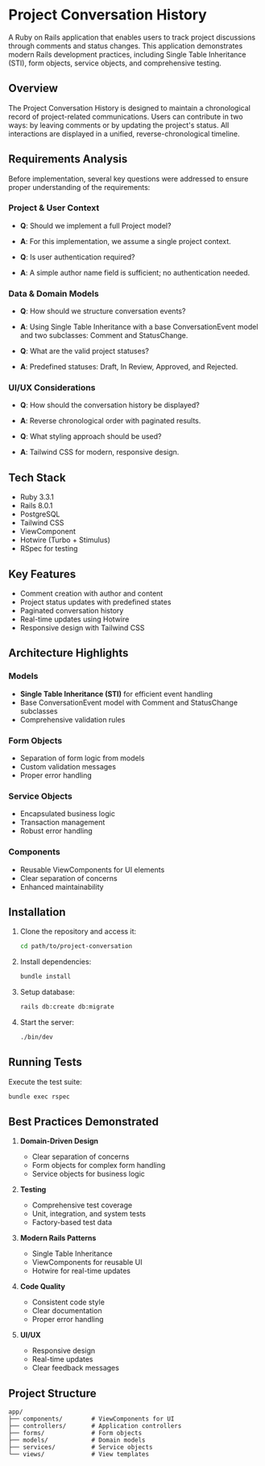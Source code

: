 # Project Conversation History

A Ruby on Rails application that enables users to track project discussions through comments and status changes. This application demonstrates modern Rails development practices, including Single Table Inheritance (STI), form objects, service objects, and comprehensive testing.

## Overview

The Project Conversation History is designed to maintain a chronological record of project-related communications. Users can contribute in two ways: by leaving comments or by updating the project's status. All interactions are displayed in a unified, reverse-chronological timeline.

## Requirements Analysis

Before implementation, several key questions were addressed to ensure proper understanding of the requirements:

### Project & User Context

- **Q**: Should we implement a full Project model?
- **A**: For this implementation, we assume a single project context.

- **Q**: Is user authentication required?
- **A**: A simple author name field is sufficient; no authentication needed.

### Data & Domain Models

- **Q**: How should we structure conversation events?
- **A**: Using Single Table Inheritance with a base ConversationEvent model and two subclasses: Comment and StatusChange.

- **Q**: What are the valid project statuses?
- **A**: Predefined statuses: Draft, In Review, Approved, and Rejected.

### UI/UX Considerations

- **Q**: How should the conversation history be displayed?
- **A**: Reverse chronological order with paginated results.

- **Q**: What styling approach should be used?
- **A**: Tailwind CSS for modern, responsive design.

## Tech Stack

- Ruby 3.3.1
- Rails 8.0.1
- PostgreSQL
- Tailwind CSS
- ViewComponent
- Hotwire (Turbo + Stimulus)
- RSpec for testing

## Key Features

- Comment creation with author and content
- Project status updates with predefined states
- Paginated conversation history
- Real-time updates using Hotwire
- Responsive design with Tailwind CSS

## Architecture Highlights

### Models

- **Single Table Inheritance (STI)** for efficient event handling
- Base ConversationEvent model with Comment and StatusChange subclasses
- Comprehensive validation rules

### Form Objects

- Separation of form logic from models
- Custom validation messages
- Proper error handling

### Service Objects

- Encapsulated business logic
- Transaction management
- Robust error handling

### Components

- Reusable ViewComponents for UI elements
- Clear separation of concerns
- Enhanced maintainability

## Installation

1. Clone the repository and access it:

   ```bash
   cd path/to/project-conversation
   ```

2. Install dependencies:

   ```bash
   bundle install
   ```

3. Setup database:

   ```bash
   rails db:create db:migrate
   ```

4. Start the server:
   ```bash
   ./bin/dev
   ```

## Running Tests

Execute the test suite:

```bash
bundle exec rspec
```

## Best Practices Demonstrated

1. **Domain-Driven Design**

   - Clear separation of concerns
   - Form objects for complex form handling
   - Service objects for business logic

2. **Testing**

   - Comprehensive test coverage
   - Unit, integration, and system tests
   - Factory-based test data

3. **Modern Rails Patterns**

   - Single Table Inheritance
   - ViewComponents for reusable UI
   - Hotwire for real-time updates

4. **Code Quality**

   - Consistent code style
   - Clear documentation
   - Proper error handling

5. **UI/UX**
   - Responsive design
   - Real-time updates
   - Clear feedback messages

## Project Structure

```
app/
├── components/        # ViewComponents for UI
├── controllers/       # Application controllers
├── forms/             # Form objects
├── models/            # Domain models
├── services/          # Service objects
└── views/             # View templates
```
